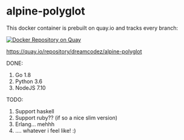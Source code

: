 # alpine-polyglot

This docker container is prebuilt on quay.io and tracks every branch:

[![Docker Repository on Quay](https://quay.io/repository/dreamcodez/alpine-polyglot/status "Docker Repository on Quay")](https://quay.io/repository/dreamcodez/alpine-polyglot)

https://quay.io/repository/dreamcodez/alpine-polyglot

DONE:

1. Go 1.8
2. Python 3.6
3. NodeJS 7.10

TODO:

1. Support haskell
2. Support ruby?? (if so a nice slim version)
3. Erlang... mehhh
4. .... whatever i feel like! :)
